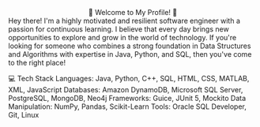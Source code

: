 <center>👋 Welcome to My Profile! 🚀</center>
Hey there! I'm a highly motivated and resilient software engineer with a passion for continuous learning. I believe that every day brings new opportunities to explore and grow in the world of technology. If you're looking for someone who combines a strong foundation in Data Structures and Algorithms with expertise in Java, Python, and SQL, then you've come to the right place!

💻 Tech Stack
Languages: Java, Python, C++, SQL, HTML, CSS, MATLAB, XML, JavaScript
Databases: Amazon DynamoDB, Microsoft SQL Server, PostgreSQL, MongoDB, Neo4j
Frameworks: Guice, JUnit 5, Mockito
Data Manipulation: NumPy, Pandas, Scikit-Learn
Tools: Oracle SQL Developer, Git, Linux

